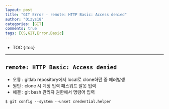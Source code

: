 ```yaml
---
layout: post
title: "GIT Error - remote: HTTP Basic: Access denied"
author: "Oizys18"
categories: [GIT]
comments: true
tags: [CS,GIT,Error,Basic]
---
```

* TOC
{:toc}
* * *



## `remote: HTTP Basic: Access denied`

- 오류 : gitlab repository에서 local로 clone하던 중 에러발생
- 원인 : clone 시 계정 입력 패스워드 잘못 입력
- 해결 : git bash 관리자 권한에서 명령어 입력

`$ git config --system --unset credential.helper`
